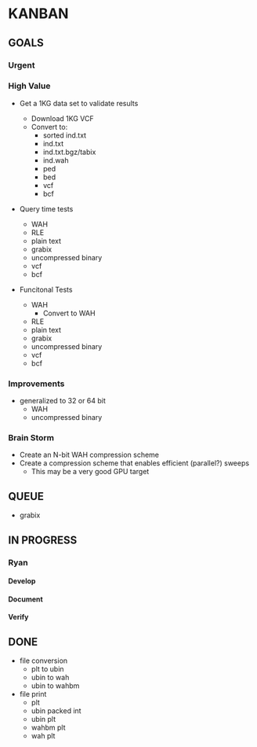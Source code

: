 # KANBAN

## GOALS

### Urgent

### High Value

* Get a 1KG data set to validate results
    * Download 1KG VCF
    * Convert to:
        * sorted ind.txt
        * ind.txt
        * ind.txt.bgz/tabix
        * ind.wah
        * ped
        * bed
        * vcf
        * bcf

* Query time tests
    * WAH
    * RLE
    * plain text
    * grabix
    * uncompressed binary
    * vcf
    * bcf

* Funcitonal Tests
    * WAH
        * Convert to WAH
    * RLE
    * plain text
    * grabix
    * uncompressed binary
    * vcf
    * bcf

### Improvements

* generalized to 32 or 64 bit 
    * WAH
    * uncompressed binary

### Brain Storm

* Create an N-bit WAH compression scheme
* Create a compression scheme that enables efficient (parallel?) sweeps
    * This may be a very good GPU target

## QUEUE
* grabix

## IN PROGRESS

### Ryan
#### Develop
#### Document
#### Verify

## DONE
* file conversion
    * plt to ubin
    * ubin to wah
    * ubin to wahbm
* file print
    * plt
    * ubin packed int
    * ubin plt
    * wahbm plt
    * wah plt

